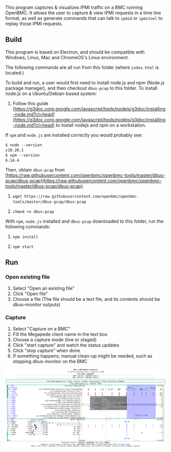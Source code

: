 This program captures & visualizes IPMI traffic on a BMC running OpenBMC. It allows the user to capture & view IPMI requests in a time line format, as well as generate commands that can talk to `ipmid` or `ipmitool` to replay those IPMI requests.

## Build

This program is based on Electron, and should be compatible with Windows, Linux, Mac and ChromeOS's Linux environment.

The following commands are all run from this folder (where `index.html` is located.)

To build and run, a user would first need to install node.js and npm (Node.js package manager), and then checkout `dbus-pcap` to this folder. To install node.js on a Ubuntu/Debian-based system:

1. Follow this guide [https://g3doc.corp.google.com/javascript/tools/nodejs/g3doc/installing-node.md?cl=head](https://g3doc.corp.google.com/javascript/tools/nodejs/g3doc/installing-node.md?cl=head) to install nodejs and npm on a workstation.

If `npm` and `node.js` are installed correctly you would probably see:

```
$ node --version
v10.20.1
$ npm --version
6.14.4
```

Then, obtain `dbus-pcap` from [https://raw.githubusercontent.com/openbmc/openbmc-tools/master/dbus-pcap/dbus-pcap](https://raw.githubusercontent.com/openbmc/openbmc-tools/master/dbus-pcap/dbus-pcap):

1. `wget https://raw.githubusercontent.com/openbmc/openbmc-tools/master/dbus-pcap/dbus-pcap`

2. `chmod +x dbus-pcap`

With `npm`, `node.js` installed and `dbus-pcap` downloaded to this folder, run the following commands:

1. `npm install`

2. `npm start`

## Run

### Open existing file

1. Select "Open an existing file"
2. Click "Open file"
3. Choose a file (The file should be a text file, and its contents should be dbus-monitor outputs)

### Capture

1. Select "Capture on a BMC"
2. Fill the Megapede client name in the text box
3. Choose a capture mode (live or staged)
4. Click "start capture" and watch the status updates
5. Click "stop capture" when done
6. If something happens, manual clean-up might be needed, such as stopping dbus-monitor on the BMC

![Image](./scrnshot.png)
